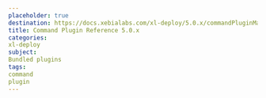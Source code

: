 ```yaml
---
placeholder: true
destination: https://docs.xebialabs.com/xl-deploy/5.0.x/commandPluginManual.html
title: Command Plugin Reference 5.0.x
categories:
xl-deploy
subject:
Bundled plugins
tags:
command
plugin
---
```

